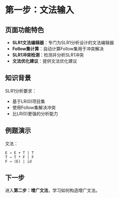 # 第一步：文法输入

## 页面功能特色

- **SLR1文法编辑器**：专门为SLR1分析设计的文法编辑器
- **Follow集计算**：自动计算Follow集用于冲突解决
- **SLR1冲突检测**：检测并分析SLR1冲突
- **文法优化建议**：提供文法优化建议

## 知识背景

SLR1分析要求：
- 基于LR(0)项目集
- 使用Follow集解决冲突
- 比LR(0)更强的分析能力

## 例题演示

文法：
```
E → E + T | T
T → T * F | F
F → (E) | id
```

## 下一步

进入**第二步：增广文法**，学习如何构造增广文法。 